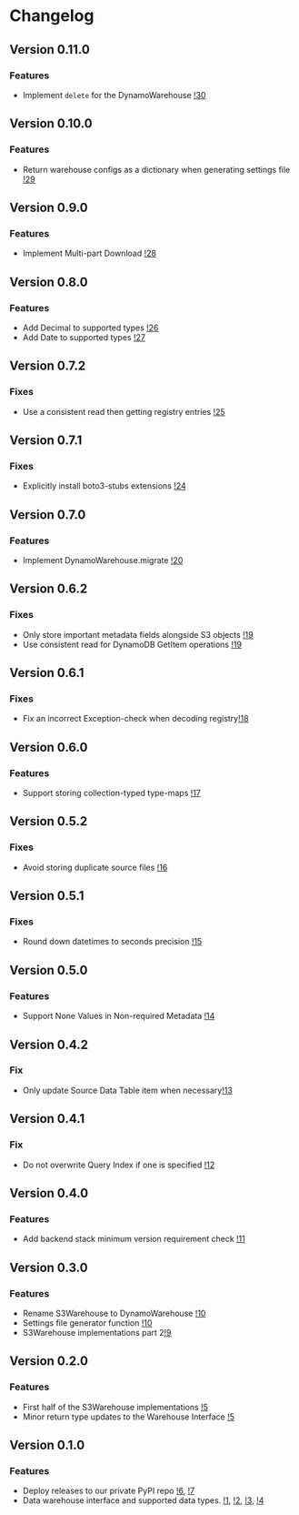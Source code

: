 # Changelog

## Version 0.11.0

### Features

* Implement `delete` for the DynamoWarehouse [!30](https://gitlab.invenia.ca/invenia/Datafeeds/DataWarehouse/-/merge_requests/30)

## Version 0.10.0

### Features
* Return warehouse configs as a dictionary when generating settings file [!29](https://gitlab.invenia.ca/invenia/Datafeeds/DataWarehouse/-/merge_requests/29)

## Version 0.9.0

### Features
* Implement Multi-part Download [!28](https://gitlab.invenia.ca/invenia/Datafeeds/DataWarehouse/-/merge_requests/28)

## Version 0.8.0

### Features
* Add Decimal to supported types [!26](https://gitlab.invenia.ca/invenia/Datafeeds/DataWarehouse/-/merge_requests/26)
* Add Date to supported types [!27](https://gitlab.invenia.ca/invenia/Datafeeds/DataWarehouse/-/merge_requests/27)
	
## Version 0.7.2

### Fixes
* Use a consistent read then getting registry entries [!25](https://gitlab.invenia.ca/invenia/Datafeeds/DatafeedsCommon/-/merge_requests/25)

## Version 0.7.1

### Fixes
* Explicitly install boto3-stubs extensions [!24](https://gitlab.invenia.ca/invenia/Datafeeds/DatafeedsCommon/-/merge_requests/24)

## Version 0.7.0

### Features
* Implement DynamoWarehouse.migrate [!20](https://gitlab.invenia.ca/invenia/Datafeeds/DataWarehouse/-/merge_requests/20)

## Version 0.6.2

### Fixes
* Only store important metadata fields alongside S3 objects [!19](https://gitlab.invenia.ca/invenia/Datafeeds/DataWarehouse/-/merge_requests/19)
* Use consistent read for DynamoDB GetItem operations [!19](https://gitlab.invenia.ca/invenia/Datafeeds/DataWarehouse/-/merge_requests/19)


## Version 0.6.1

### Fixes
* Fix an incorrect Exception-check when decoding registry[!18](https://gitlab.invenia.ca/invenia/Datafeeds/DataWarehouse/-/merge_requests/18)

## Version 0.6.0

### Features
* Support storing collection-typed type-maps [!17](https://gitlab.invenia.ca/invenia/Datafeeds/DataWarehouse/-/merge_requests/17)

## Version 0.5.2

### Fixes
* Avoid storing duplicate source files [!16](https://gitlab.invenia.ca/invenia/Datafeeds/DataWarehouse/-/merge_requests/16)

## Version 0.5.1

### Fixes
* Round down datetimes to seconds precision [!15](https://gitlab.invenia.ca/invenia/Datafeeds/DataWarehouse/-/merge_requests/15)


## Version 0.5.0

### Features
* Support None Values in Non-required Metadata [!14](https://gitlab.invenia.ca/invenia/Datafeeds/DataWarehouse/-/merge_requests/14)

## Version 0.4.2

### Fix
* Only update Source Data Table item when necessary[!13](https://gitlab.invenia.ca/invenia/Datafeeds/DataWarehouse/-/merge_requests/13)

## Version 0.4.1

### Fix
* Do not overwrite Query Index if one is specified [!12](https://gitlab.invenia.ca/invenia/Datafeeds/DataWarehouse/-/merge_requests/12)

## Version 0.4.0

### Features
* Add backend stack minimum version requirement check [!11](https://gitlab.invenia.ca/invenia/Datafeeds/DataWarehouse/-/merge_requests/11)

## Version 0.3.0

### Features
* Rename S3Warehouse to DynamoWarehouse [!10](https://gitlab.invenia.ca/invenia/Datafeeds/DataWarehouse/-/merge_requests/10)
* Settings file generator function [!10](https://gitlab.invenia.ca/invenia/Datafeeds/DataWarehouse/-/merge_requests/10)
* S3Warehouse implementations part 2[!9](https://gitlab.invenia.ca/invenia/Datafeeds/DataWarehouse/-/merge_requests/9)

## Version 0.2.0

### Features
* First half of the S3Warehouse implementations [!5](https://gitlab.invenia.ca/invenia/Datafeeds/DataWarehouse/-/merge_requests/5)
* Minor return type updates to the Warehouse Interface [!5](https://gitlab.invenia.ca/invenia/Datafeeds/DataWarehouse/-/merge_requests/5)

## Version 0.1.0

### Features

* Deploy releases to our private PyPI repo [!6](https://gitlab.invenia.ca/invenia/Datafeeds/DataWarehouse/-/merge_requests/6), [!7](https://gitlab.invenia.ca/invenia/Datafeeds/DataWarehouse/-/merge_requests/7)
* Data warehouse interface and supported data types. [!1](https://gitlab.invenia.ca/invenia/Datafeeds/DataWarehouse/-/merge_requests/1), [!2](https://gitlab.invenia.ca/invenia/Datafeeds/DataWarehouse/-/merge_requests/2), [!3](https://gitlab.invenia.ca/invenia/Datafeeds/DataWarehouse/-/merge_requests/3), [!4](https://gitlab.invenia.ca/invenia/Datafeeds/DataWarehouse/-/merge_requests/4)
